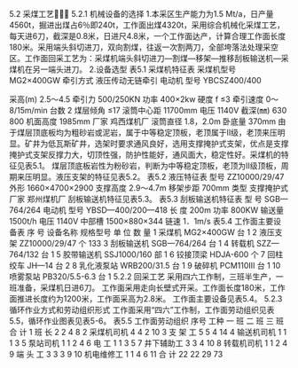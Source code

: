 5.2  采煤工艺
5.2.1 机械设备的选择
1.本采区生产能力为1.5 Mt/a，日产量4560t，掘进出煤占6％即240t，工作面出煤4320t，采用综合机械化采煤工艺，每天进6刀，截深是0.8米，日进尺4.8米，一个工作面达产，计算合理工作面长度180米。采用端头斜切进刀，双向割煤，往返一次割两刀，全部垮落法处理采空区。工作面回采工艺为：采煤机端头斜切进刀—割煤—移架—推移刮板输送机—采煤机在另一端头进刀。
2.设备选型
表5.1  采煤机特征表
采煤机型号	MG2×400GW	牵引方式	液压传动无链牵引	电动机	 型号	YBCSZ400/400

采高(m)	2.5～4.5	牵引力	500/250KN		功率	400×2kw
硬度	f ≤3	牵引速度	0～8/15m/min		台数	2
煤层倾角	≤17	滚筒中心距
11700mm
电压
1140V
截深(㎜)	630
800	机面高度	1985mm
厂家
鸡西煤机厂
滚筒直径	1.8，2.0m	卧底量	370mm
由于煤层顶底板均为粗砂岩或泥岩，属于中等稳定顶板，老顶属于Ⅱ级，老顶来压明显。矿井为低瓦斯矿井，选架时要求通风良好，选用支撑掩护式支架，优点是支撑掩护式支架反撑力大，切顶性强，防护性能好，通风面大，稳定性好。采煤机的特征见表5.1。
煤层顶底板岩性为粉砂岩，判断为中等稳定顶板，老顶为Ⅱ级顶板，周期来压明显。液压支架的特征见表5.2。
表5.2  液压特征表
型号	ZZ10000/29/47	 外形	1660×4700×2900
支撑高度	2.9～4.7m	移架步距	700mm
类型	支撑掩护式	厂家	郑州煤机厂
刮板输送机特征见表5.3。
表5.3 刮板输送机特征表
型  号	SGB—764/264	电动机
型号	YBSD—400/200—418
长  度	200m		功率	800KW
输送量	1500t/h		电压	1140V
中部槽	1500×880×344		链速	1．1m/s
表5.4  工作面主要设备表
序 号	设备名称	规格型号	单 位	数  量
1	采煤机	MG2×400GW	台	1
2	液压支架	ZZ10000/29/47	个	133
3	刮板输送机	SGB—764/264	台	1
4	转载机	SZZ—764/132	台	1
5	胶带输送机	SSJ1000/160	部	1
6	铰接顶梁	HDJA-600	个
7	回柱绞车	JH—14	台	2
8	乳化液泵站	WRB200/31.5	台	1
9	破碎机	PCM110Ⅲ	台	1
10	喷雾泵站	PB320/5.5-6.3	台	1
5.2.2 回采工艺
采用四六工作制，三班半生产，一班准备，采煤机日进6刀。
工作面采用走向长壁式开采。工作面长度180米，工作面推进长度约为1200米，工作面采高为2.8米。
工作面主要设备见表5.4。
5.2.3 循环作业方式和劳动组织形式
工作面采用“四六”工作制，工作面劳动组织见表5.5，循环作业图表见表5-6。
表5.5 工作面劳动组织
序号	工种	一 班	二 班	三 班	合 计
1	班     长	2	2	4	8
2	采煤机司机	4	4	2	10
3	支 架 工	5	5	4	14
4	输送机司机	1	1	1	3
5	泵站司机	1	1	2	4
6	电     工	1	1	3	5
7	井下辅助工	3	3	4	10
8	转载机司机	1	1	2	4
9	端  头  工	3	3	3	9
10	机电维修工	1	1	4	6
11	合      计	22	22	29	73
